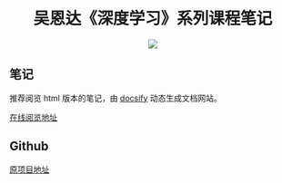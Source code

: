 <h1 align="center">吴恩达《深度学习》系列课程笔记</h1>

<p align="center"><a href="https://kyonhuang.top"><img src="https://img.shields.io/badge/%E4%BD%9C%E8%80%85-KyonHuang-7AD6FD.svg"></a></p>

## 笔记

推荐阅览 html 版本的笔记，由 [docsify](https://docsify.js.org/#/zh-cn/) 动态生成文档网站。

[在线阅览地址](http://blog.dreamylost.cn/Andrew-Ng-Deep-Learning-notes/)

## Github

[原项目地址](https://github.com/bighuang624/Andrew-Ng-Deep-Learning-notes)